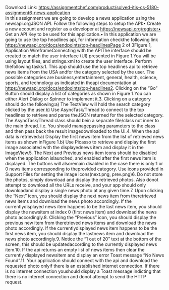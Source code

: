 Download Link: https://assignmentchef.com/product/solved-itis-cs-5180-assignment6-news-application
<br>
In this assignment we are going to develop a news application using the newsapi.orgJSON API. Follow the following steps to setup the API:• Create a new account and register as a developer at https://newsapi.org/register• Get an API Key to be used for this application.• In this application we are going to use the top headlines api, for information checkthe following link https://newsapi.org/docs/endpoints/top-headlinesPage 2 of 3Figure 1, Application WireframeConnecting with the APIThe interface should be created to match the user interface (UI) presented in Figure 1.You will be using layout files, and strings.xml to create the user interface. Perform thefollowing tasks:1. This app should use the top headlines api to retrieve news items from the USA andfor the category selected by the user. The possible categories are business,entertainment, general, health, science, sports, and technology as indicated in theapi documentation at https://newsapi.org/docs/endpoints/top-headlines2. Clicking on the “Go” Button should display a list of categories as shown in Figure 1.You can either Alert Dialog or Spinner to implement it.3. Clicking on a category should do the following:a) The TextView will hold the search category clicked by the user.b) Use AsyncTask/Thread to connect to the top headlines to retrieve and parse theJSON returned for the selected category. The AsyncTask/Thread class should bein a separate file/class not inner to the main thread. i.e. You should managepassing parameters to the class and then pass back the result imagedownloaded to the UI.4. When the api data is retrieved:a) Display the first news item from the list of retrieved news items as shown inFigure 1.b) Use Picasso to retrieve and display the first image associated with the displayednews item and display it in the ImageView.5. The Next and Previous news item icons should be disabled when the application islaunched, and enabled after the first news item is displayed. The buttons will alsoremain disabled in the case there is only 1 or 0 news items corresponding to theprovided category. Use icons provided in Support Files for setting the image icons(next.png, prev.png)6. Do not store the photos, simply download and display the retrieved photos. Also donot attempt to download all the URLs receive, and your app should only downloadand display a single news photo at any given time.7. Upon clicking the “Next” icon, you should display the next news item from theretrieved news items and download the news photo accordingly. If the currentlydisplayed news item happens to be the last news item, you should display the newsitem at index 0 (first news item) and download the news photo accordingly.8. Clicking the “Previous” icon, you should display the previous new item from theretrieved news items and download the news photo accordingly. If the currentlydisplayed news item happens to be the first news item, you should display the lastnews item and download the news photo accordingly.9. Notice the “1 out of 20” text at the bottom of the screen, this should be updatedaccording to the currently displayed news item.10. If the api returns an empty list of news items then clear the currently displayed newsitem and display an error Toast message “No News Found”.11. Your application should connect with the api and download the requested photo onlyif there is an established internet connection. If there is no internet connection youshould display a Toast message indicting that there is no internet connection and donot attempt to send the HTTP request.